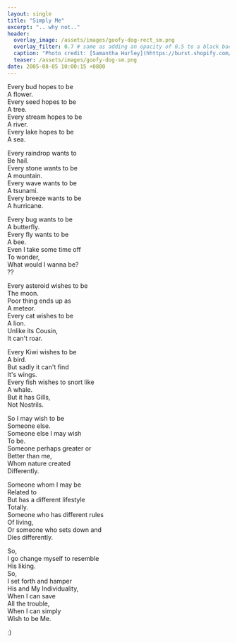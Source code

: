 ```yaml
---
layout: single
title: "Simply Me"
excerpt: ".. why not.."
header:
  overlay_image: /assets/images/goofy-dog-rect_sm.png
  overlay_filter: 0.7 # same as adding an opacity of 0.5 to a black background
  caption: "Photo credit: [Samantha Hurley](hhttps://burst.shopify.com/@lightleaksin?utm_campaign=photo_credit&amp;utm_content=Picture+of+Goofy+Goldie+%E2%80%94+Free+Stock+Photo&amp;utm_medium=referral&amp;utm_source=credit) via [Burst](https://burst.shopify.com/furniture?utm_campaign=photo_credit&amp;utm_content=Picture+of+Goofy+Goldie+%E2%80%94+Free+Stock+Photo&amp;utm_medium=referral&amp;utm_source=credit) "
  teaser: /assets/images/goofy-dog-sm.png
date: 2005-08-05 10:00:15 +0800
---
```


Every bud hopes to be  
 A flower.  
Every seed hopes to be  
 A tree.  
Every stream hopes to be  
 A river.  
Every lake hopes to be  
 A sea.

Every raindrop wants to  
 Be hail.  
Every stone wants to be  
 A mountain.  
Every wave wants to be  
 A tsunami.  
Every breeze wants to be  
 A hurricane.

Every bug wants to be  
 A butterfly.  
Every fly wants to be  
 A bee.  
Even I take some time off  
 To wonder,  
What would I wanna be?  
 ??

Every asteroid wishes to be  
 The moon.  
Poor thing ends up as  
 A meteor.  
Every cat wishes to be  
 A lion.  
Unlike its Cousin,  
 It can't roar.

Every Kiwi wishes to be  
 A bird.  
But sadly it can't find  
 It's wings.  
Every fish wishes to snort like  
 A whale.  
But it has Gills,  
 Not Nostrils.

So I may wish to be  
 Someone else.  
Someone else I may wish  
 To be.  
Someone perhaps greater or  
 Better than me,  
Whom nature created  
 Differently.

Someone whom I may be  
 Related to  
But has a different lifestyle  
 Totally.  
Someone who has different rules  
 Of living,  
Or someone who sets down and  
 Dies differently.

So,  
I go change myself to resemble  
 His liking.  
So,  
I set forth and hamper  
 His and My Individuality,  
When I can save  
 All the trouble,  
When I can simply  
 Wish to be Me.

:)
